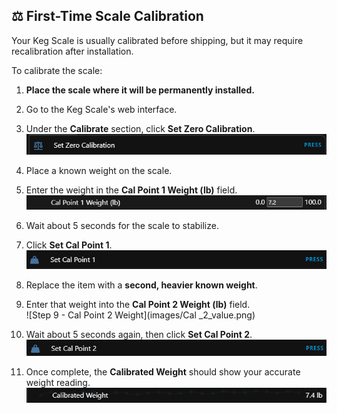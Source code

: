 ## ⚖️ First-Time Scale Calibration

Your Keg Scale is usually calibrated before shipping, but it may require recalibration after installation.

To calibrate the scale:

1. **Place the scale where it will be permanently installed.**
2. Go to the Keg Scale's web interface.
3. Under the **Calibrate** section, click **Set Zero Calibration**.  
   ![Step 3 - Set Zero Calibration](images/Step_3_Zero.png)

4. Place a known weight on the scale.
5. Enter the weight in the **Cal Point 1 Weight (lb)** field.  
   ![Step 5 - Cal Point 1 Weight](images/Cal_1_value.png)

6. Wait about 5 seconds for the scale to stabilize.
7. Click **Set Cal Point 1**.  
   ![Step 7 - Set Cal Point 1](images/Set_cal_1.png)

8. Replace the item with a **second, heavier known weight**.
9. Enter that weight into the **Cal Point 2 Weight (lb)** field.  
   ![Step 9 - Cal Point 2 Weight](images/Cal _2_value.png)

10. Wait about 5 seconds again, then click **Set Cal Point 2**.  
    ![Step 10 - Set Cal Point 2](images/Set_cal_2.png)

11. Once complete, the **Calibrated Weight** should show your accurate weight reading.  
    ![Step 11 - Calibrated Weight](images/Cal_weight.png)
